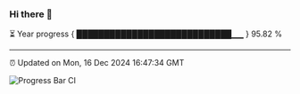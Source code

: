 ### Hi there 👋

⏳ Year progress { ████████████████████████████▁▁ } 95.82 %

---

⏰ Updated on Mon, 16 Dec 2024 16:47:34 GMT

![Progress Bar CI](https://github.com/IshwaranRudhara/GIT-ACTION/workflows/Progress%20Bar%20CI/badge.svg)

